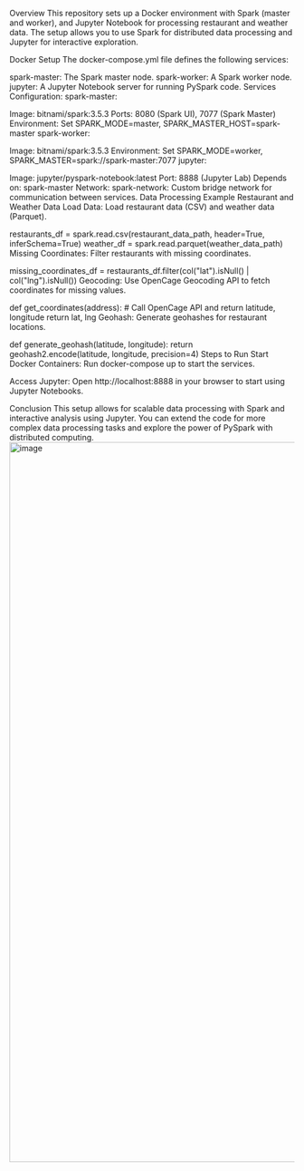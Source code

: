 Overview
This repository sets up a Docker environment with Spark (master and worker), and Jupyter Notebook for processing restaurant and weather data. The setup allows you to use Spark for distributed data processing and Jupyter for interactive exploration.

Docker Setup
The docker-compose.yml file defines the following services:

spark-master: The Spark master node.
spark-worker: A Spark worker node.
jupyter: A Jupyter Notebook server for running PySpark code.
Services Configuration:
spark-master:

Image: bitnami/spark:3.5.3
Ports: 8080 (Spark UI), 7077 (Spark Master)
Environment: Set SPARK_MODE=master, SPARK_MASTER_HOST=spark-master
spark-worker:

Image: bitnami/spark:3.5.3
Environment: Set SPARK_MODE=worker, SPARK_MASTER=spark://spark-master:7077
jupyter:

Image: jupyter/pyspark-notebook:latest
Port: 8888 (Jupyter Lab)
Depends on: spark-master
Network:
spark-network: Custom bridge network for communication between services.
Data Processing Example
Restaurant and Weather Data
Load Data:
Load restaurant data (CSV) and weather data (Parquet).

restaurants_df = spark.read.csv(restaurant_data_path, header=True, inferSchema=True)
weather_df = spark.read.parquet(weather_data_path)
Missing Coordinates:
Filter restaurants with missing coordinates.

missing_coordinates_df = restaurants_df.filter(col("lat").isNull() | col("lng").isNull())
Geocoding:
Use OpenCage Geocoding API to fetch coordinates for missing values.

def get_coordinates(address):
    # Call OpenCage API and return latitude, longitude
    return lat, lng
Geohash:
Generate geohashes for restaurant locations.


def generate_geohash(latitude, longitude):
    return geohash2.encode(latitude, longitude, precision=4)
Steps to Run
Start Docker Containers:
Run docker-compose up to start the services.

Access Jupyter:
Open http://localhost:8888 in your browser to start using Jupyter Notebooks.

Conclusion
This setup allows for scalable data processing with Spark and interactive analysis using Jupyter. You can extend the code for more complex data processing tasks and explore the power of PySpark with distributed computing.
<img width="1271" alt="image" src="https://github.com/user-attachments/assets/0049bfb7-049e-4bd7-846c-e37a6962876f">
